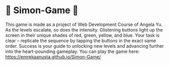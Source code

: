# 🧙 Simon-Game 🧙
This game is made as a project of Web Development Course of Angela Yu. As the levels escalate, so does the intensity. Glistening buttons light up the screen in their unique shades of red, green, yellow, and blue. Your task is clear – replicate the sequence by tapping the buttons in the exact same order. Success is your guide to unlocking new levels and advancing further into the heart-pounding gameplay. You can play the game here: https://emrekaanusta.github.io/Simon-Game/
